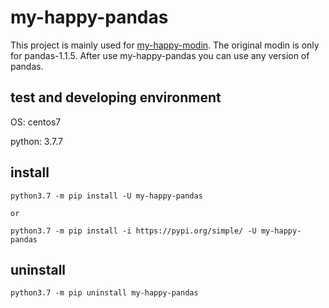 # my-happy-pandas

This project is mainly used for [my-happy-modin](https://github.com/ggservice007/my-happy-modin).  The original modin is only for pandas-1.1.5.
After use my-happy-pandas you can use any version of pandas.


## test and developing environment
OS: centos7

python:  3.7.7

## install
```shell
python3.7 -m pip install -U my-happy-pandas

or

python3.7 -m pip install -i https://pypi.org/simple/ -U my-happy-pandas

```

## uninstall
```shell
python3.7 -m pip uninstall my-happy-pandas
```
